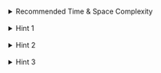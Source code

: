 <br>
<details class="hint-accordion">  
    <summary>Recommended Time & Space Complexity</summary>
    <p>
    You should aim for a solution with <code>O(n)</code> time and <code>O(n)</code> space, where <code>n</code> is the number of nodes in the tree.
    </p>
</details>

<br>
<details class="hint-accordion">  
    <summary>Hint 1</summary>
    <p>
    Can you think of an algorithm that is used to traverse the tree? Maybe in terms of recursion.
    </p>
</details>

<br>
<details class="hint-accordion">  
    <summary>Hint 2</summary>
    <p>
    We can use the Depth First Search (DFS) algorithm to traverse the tree. Can you think of a way to simultaneously traverse both the trees?
    </p>
</details>

<br>
<details class="hint-accordion">  
    <summary>Hint 3</summary>
    <p>
    We traverse both trees starting from their root nodes. At each step in the recursion, we check if the current nodes in both trees are either <code>null</code> or have the same value. If one node is <code>null</code> while the other is not, or if their values differ, we return <code>false</code>. If the values match, we recursively check their <code>left</code> and <code>right</code> subtrees. If any recursive call returns <code>false</code>, the result for the current recursive call is <code>false</code>.
    </p>
</details>